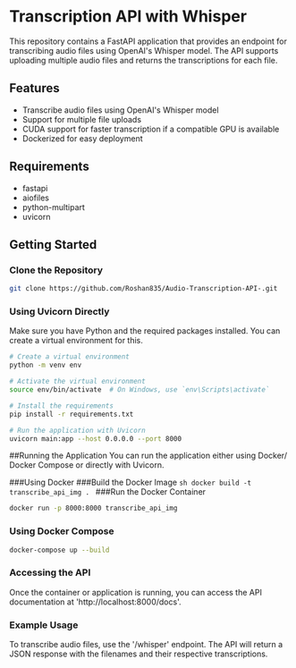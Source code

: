 # Transcription API with Whisper

This repository contains a FastAPI application that provides an endpoint for transcribing audio files using OpenAI's Whisper model. The API supports uploading multiple audio files and returns the transcriptions for each file.

## Features

- Transcribe audio files using OpenAI's Whisper model
- Support for multiple file uploads
- CUDA support for faster transcription if a compatible GPU is available
- Dockerized for easy deployment

## Requirements

- fastapi
- aiofiles
- python-multipart
- uvicorn

## Getting Started

### Clone the Repository

```bash
git clone https://github.com/Roshan835/Audio-Transcription-API-.git
```

### Using Uvicorn Directly

Make sure you have Python and the required packages installed. You can create a virtual environment for this.

```bash
# Create a virtual environment
python -m venv env

# Activate the virtual environment
source env/bin/activate  # On Windows, use `env\Scripts\activate`

# Install the requirements
pip install -r requirements.txt

# Run the application with Uvicorn
uvicorn main:app --host 0.0.0.0 --port 8000
```

##Running the Application
You can run the application either using Docker/ Docker Compose or directly with Uvicorn.

###Using Docker
###Build the Docker Image
``sh
docker build -t transcribe_api_img .
``
###Run the Docker Container
```sh
docker run -p 8000:8000 transcribe_api_img
```
### Using Docker Compose
```sh
docker-compose up --build 
```
### Accessing the API
Once the container or application is running, you can access the API documentation at 'http://localhost:8000/docs'.

### Example Usage
To transcribe audio files, use the '/whisper' endpoint.
The API will return a JSON response with the filenames and their respective transcriptions.


